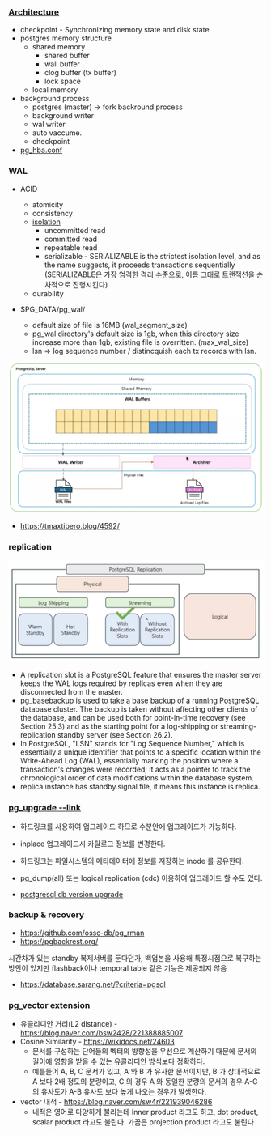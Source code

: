 ### [Architecture](https://www.youtube.com/watch?v=6f-TqM4HYPY&list=PLZwFtgKc35I_05Hr9e_3dsWpOCv9c7k2L&index=15) ###

* checkpoint - Synchronizing memory state and disk state
* postgres memory structure
   * shared memory
     * shared buffer 
     * wall buffer
     * clog buffer (tx buffer)
     * lock space 
   * local memory
* background process
   * postgres (master) -> fork backround process
   * background writer
   * wal writer
   * auto vaccume.
   * checkpoint  
* [pg_hba.conf](https://berasix.tistory.com/entry/PostgreSQL-%EC%84%A4%EC%B9%98%EC%99%80-%EC%9A%B4%EC%98%81-3-pghbaconf-%EC%84%A4%EC%A0%95%ED%95%98%EA%B8%B0)   

### WAL ###
* ACID
  * atomicity
  * consistency
  * [isolation](https://mangkyu.tistory.com/299)
    * uncommitted read
    * committed read
    * repeatable read
    * serializable - SERIALIZABLE is the strictest isolation level, and as the name suggests, it proceeds transactions sequentially (SERIALIZABLE은 가장 엄격한 격리 수준으로, 이름 그대로 트랜잭션을 순차적으로 진행시킨다)
  * durability      


* $PG_DATA/pg_wal/
  * default size of file is 16MB (wal_segment_size)
  * pg_wal directory's default size is 1gb, when this directory size increase more than 1gb, existing file is overritten. (max_wal_size)
  * lsn => log sequence number / distincquish each tx records with lsn.

![](https://github.com/gnosia93/oracle-to-postgres/blob/main/appendix/images/pg-wal-2.png)

* https://tmaxtibero.blog/4592/

### replication ###
![](https://github.com/gnosia93/oracle-to-postgres/blob/main/appendix/images/pg_replication.png)
* A replication slot is a PostgreSQL feature that ensures the master server keeps the WAL logs required by replicas even when they are disconnected from the master.
* pg_basebackup is used to take a base backup of a running PostgreSQL database cluster. The backup is taken without affecting other clients of the database, and can be used both for point-in-time recovery (see Section 25.3) and as the starting point for a log-shipping or streaming-replication standby server (see Section 26.2).
* In PostgreSQL, "LSN" stands for "Log Sequence Number," which is essentially a unique identifier that points to a specific location within the Write-Ahead Log (WAL), essentially marking the position where a transaction's changes were recorded; it acts as a pointer to track the chronological order of data modifications within the database system.
* replica instance has standby.signal file, it means this instance is replica. 


### [pg_upgrade --link](https://blog.ex-em.com/1746) ###
* 하드링크를 사용하여 업그레이드 하므로 수분안에 업그레이드가 가능하다.
* inplace 업그레이드시 카탈로그 정보를 변경한다.
* 하드링크는 파일시스템의 메타데이터에 정보를 저장하는 inode 를 공유한다.   
* pg_dump(all) 또는 logical replication (cdc) 이용하여 업그레이드 할 수도 있다. 

* [postgresql db version upgrade](https://www.google.co.kr/search?q=postgresql+db+version+upgrade&sca_esv=0aa6c026f1990de0&sxsrf=AHTn8zpIbfPQ-O9GoJqYygvxexp4q88j_Q%3A1741409756602&source=hp&ei=3M3LZ_DvIZ3F1e8P_YiUuAs&iflsig=ACkRmUkAAAAAZ8vb7ICDGP6mtQ0k8sq1jhWUNNBHQzYh&ved=0ahUKEwjwzcrv2PmLAxWdYvUHHX0EBbcQ4dUDCBs&uact=5&oq=postgresql+db+version+upgrade&gs_lp=Egdnd3Mtd2l6Ih1wb3N0Z3Jlc3FsIGRiIHZlcnNpb24gdXBncmFkZTIFECEYoAEyBRAhGKABSOBDUABYu0JwA3gAkAEAmAHTAaAB1RuqAQYxLjI4LjG4AQPIAQD4AQGYAiGgAsYcqAIBwgILEAAYgAQYsQMYgwHCAgQQABgDwgIREC4YgAQYsQMY0QMYgwEYxwHCAggQLhiABBixA8ICCxAuGIAEGLEDGIMBwgIFEAAYgATCAggQABiABBixA8ICBhCzARiFBMICDhAuGIAEGLEDGNEDGMcBwgIEEAAYHsICBhAAGAgYHsICBhAAGAUYHsICCBAAGAUYChgewgIEECEYFcICBxAhGKABGAqYAwPxBRH2-W69B066kgcGMy4yOS4xoAe6rQE&sclient=gws-wiz)


### backup & recovery ###

* https://github.com/ossc-db/pg_rman
* https://pgbackrest.org/

시간차가 있는 standby 복제서버를 둔다던가, 백업본을 사용해 특정시점으로 복구하는 방안이 있지만 flashback이나 temporal table 같은 기능은 제공되지 않음
* https://database.sarang.net/?criteria=pgsql


### pg_vector extension ###
* 유클리디안 거리(L2 distance) - https://blog.naver.com/bsw2428/221388885007
* Cosine Similarity - https://wikidocs.net/24603
    * 문서를 구성하는 단어들의 벡터의 방향성을 우선으로 계산하기 때문에 문서의 길이에 영향을 받을 수 있는 유클리디안 방식보다 정확하다.
    * 예를들어 A, B, C 문서가 있고, A 와 B 가 유사한 문서이지만, B 가 상대적으로 A 보다 2배 정도의 분량이고, C 의 경우 A 와
      동일한 분량의 문서의 경우 A-C 의 유사도가 A-B 유사도 보다 높게 나오는 경우가 발생한다.  
* vector 내적 - https://blog.naver.com/sw4r/221939046286
  * 내적은 영어로 다양하게 불리는데 Inner product 라고도 하고, dot product, scalar product 라고도 불린다. 가끔은 projection product 라고도 불린다


